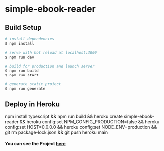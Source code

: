 # simple-ebook-reader

## Build Setup

```bash
# install dependencies
$ npm install

# serve with hot reload at localhost:3000
$ npm run dev

# build for production and launch server
$ npm run build
$ npm run start

# generate static project
$ npm run generate
```

## Deploy in Heroku
npm install typescript &&  npm run build && heroku create simple-ebook-reader && heroku config:set NPM_CONFIG_PRODUCTION=false && heroku config:set HOST=0.0.0.0 && heroku config:set NODE_ENV=production && git rm package-lock.json && git push heroku main 

#### You can see the Project [here](https://simple-ebook-reader.herokuapp.com/)
